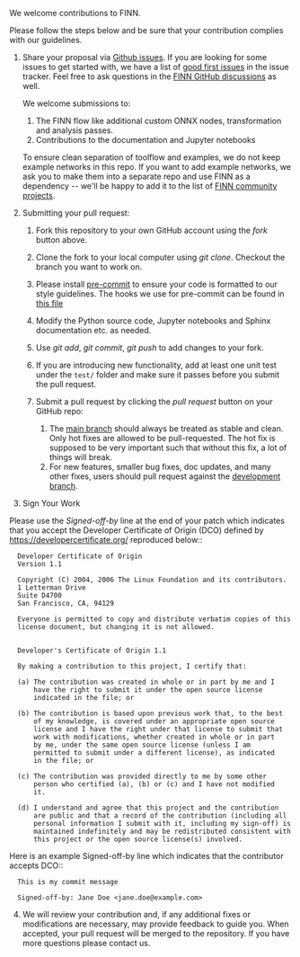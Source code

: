 We welcome contributions to FINN.

Please follow the steps below and be sure that your contribution complies with our guidelines.

1. Share your proposal via <a href="https://github.com/Xilinx/finn/issues" target="_blank">Github issues</a>. If you are looking for some issues to get started with, we have a list of <a href="https://github.com/Xilinx/finn/labels/good%20first%20issue">good first issues</a> in the issue tracker. Feel free to ask questions in the <a href="https://github.com/Xilinx/finn/discussions">FINN GitHub discussions</a> as well.

	We welcome submissions to:

	1. The FINN flow like additional custom ONNX nodes, transformation and analysis passes.
	2. Contributions to the documentation and Jupyter notebooks

	To ensure clean separation of toolflow and examples, we do not keep example networks in this repo. If you want to add example networks, we ask you to make them into a separate repo and use FINN as a dependency -- we'll be happy to add it to the list of <a href="https://xilinx.github.io/finn/community">FINN community projects</a>.

2. Submitting your pull request:

	1. Fork this repository to your own GitHub account using the *fork* button above.

	2. Clone the fork to your local computer using *git clone*. Checkout the branch you want to work on.

	3. Please install <a href="https://pre-commit.com/" target="_blank">pre-commit</a> to ensure your code is formatted to our style guidelines. The hooks we use for pre-commit can be found in <a href="https://github.com/Xilinx/finn/blob/main/.pre-commit-config.yaml" target="_blank">this file</a>

	4. Modify the Python source code, Jupyter notebooks and Sphinx documentation etc. as needed.

	5. Use *git add*, *git commit*, *git push* to add changes to your fork.

	6. If you are introducing new functionality, add at least one unit test under the `test/` folder and make sure it passes before you submit the pull request.

	7. Submit a pull request by clicking the *pull request* button on your GitHub repo:
		1. The <a href="https://github.com/Xilinx/finn" target="_blank">main branch</a> should always be treated as stable and clean. Only hot fixes are allowed to be pull-requested. The hot fix is supposed to be very important such that without this fix, a lot of things will break.
        2. For new features, smaller bug fixes, doc updates, and many other fixes, users should pull request against the <a href="https://github.com/Xilinx/finn/tree/dev" target="_blank">development branch</a>.

3. Sign Your Work

Please use the *Signed-off-by* line at the end of your patch which indicates that you accept the Developer Certificate of Origin (DCO) defined by https://developercertificate.org/ reproduced below::

```
  Developer Certificate of Origin
  Version 1.1

  Copyright (C) 2004, 2006 The Linux Foundation and its contributors.
  1 Letterman Drive
  Suite D4700
  San Francisco, CA, 94129

  Everyone is permitted to copy and distribute verbatim copies of this
  license document, but changing it is not allowed.


  Developer's Certificate of Origin 1.1

  By making a contribution to this project, I certify that:

  (a) The contribution was created in whole or in part by me and I
      have the right to submit it under the open source license
      indicated in the file; or

  (b) The contribution is based upon previous work that, to the best
      of my knowledge, is covered under an appropriate open source
      license and I have the right under that license to submit that
      work with modifications, whether created in whole or in part
      by me, under the same open source license (unless I am
      permitted to submit under a different license), as indicated
      in the file; or

  (c) The contribution was provided directly to me by some other
      person who certified (a), (b) or (c) and I have not modified
      it.

  (d) I understand and agree that this project and the contribution
      are public and that a record of the contribution (including all
      personal information I submit with it, including my sign-off) is
      maintained indefinitely and may be redistributed consistent with
      this project or the open source license(s) involved.
```

Here is an example Signed-off-by line which indicates that the contributor accepts DCO::

```
  This is my commit message

  Signed-off-by: Jane Doe <jane.doe@example.com>
```

4. We will review your contribution and, if any additional fixes or modifications are
necessary, may provide feedback to guide you. When accepted, your pull request will
be merged to the repository. If you have more questions please contact us.

